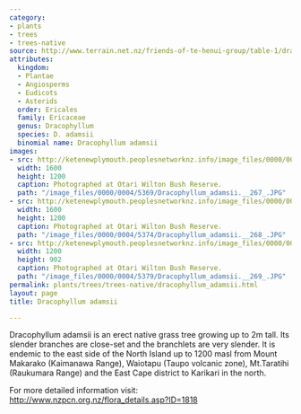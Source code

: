 ```yaml
---
category:
- plants
- trees
- trees-native
source: http://www.terrain.net.nz/friends-of-te-henui-group/table-1/dracophyllum-adamsii.html
attributes:
  kingdom:
  - Plantae
  - Angiosperms
  - Eudicots
  - Asterids
  order: Ericales
  family: Ericaceae
  genus: Dracophyllum
  species: D. adamsii
  binomial name: Dracophyllum adamsii
images:
- src: http://ketenewplymouth.peoplesnetworknz.info/image_files/0000/0004/5369/Dracophyllum_adamsii.__267_.JPG
  width: 1600
  height: 1200
  caption: Photographed at Otari Wilton Bush Reserve.
  path: "/image_files/0000/0004/5369/Dracophyllum_adamsii.__267_.JPG"
- src: http://ketenewplymouth.peoplesnetworknz.info/image_files/0000/0004/5374/Dracophyllum_adamsii.__268_.JPG
  width: 1600
  height: 1200
  caption: Photographed at Otari Wilton Bush Reserve.
  path: "/image_files/0000/0004/5374/Dracophyllum_adamsii.__268_.JPG"
- src: http://ketenewplymouth.peoplesnetworknz.info/image_files/0000/0004/5379/Dracophyllum_adamsii.__269_.JPG
  width: 1200
  height: 902
  caption: Photographed at Otari Wilton Bush Reserve.
  path: "/image_files/0000/0004/5379/Dracophyllum_adamsii.__269_.JPG"
permalink: plants/trees/trees-native/dracophyllum_adamsii.html
layout: page
title: Dracophyllum adamsii

---
```

Dracophyllum adamsii is an erect native grass tree growing up to 2m tall. Its slender branches are close-set and the branchlets are very slender. It is endemic to the east side of the North Island up to 1200 masl from Mount Makarako (Kaimanawa Range), Waiotapu (Taupo volcanic zone), Mt.Taratihi (Raukumara Range) and the East Cape district to Karikari in the north.

For more detailed information visit: <a href="http://www.nzpcn.org.nz/flora_details.asp?ID=1818" target="_blank"> http://www.nzpcn.org.nz/flora_details.asp?ID=1818</a>
